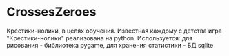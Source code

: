 # CrossesZeroes
Крестики-нолики, в целях обучения.
Известная каждому с детства игра "Крестики-нолики" реализована на python.
Используется: 
  для рисования - библиотека pygame,
  для хранения статистики - БД sqlite
